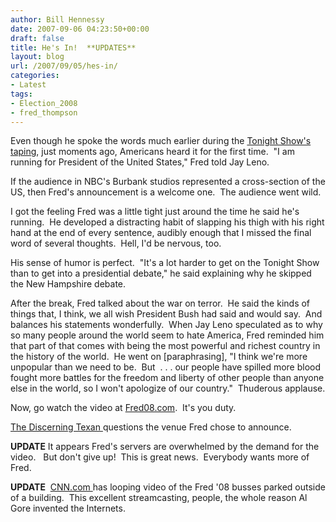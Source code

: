 ```yaml
---
author: Bill Hennessy
date: 2007-09-06 04:23:50+00:00
draft: false
title: He's In!  **UPDATES**
layout: blog
url: /2007/09/05/hes-in/
categories:
- Latest
tags:
- Election_2008
- fred_thompson
---
```


Even though he spoke the words much earlier during the [Tonight Show's taping](https://www.politico.com/news/stories/0907/5665.html), just moments ago, Americans heard it for the first time.  "I am running for President of the United States," Fred told Jay Leno. 

If the audience in NBC's Burbank studios represented a cross-section of the US, then Fred's announcement is a welcome one.  The audience went wild.

I got the feeling Fred was a little tight just around the time he said he's running.  He developed a distracting habit of slapping his thigh with his right hand at the end of every sentence, audibly enough that I missed the final word of several thoughts.  Hell, I'd be nervous, too.

His sense of humor is perfect.  "It's a lot harder to get on the Tonight Show than to get into a presidential debate," he said explaining why he skipped the New Hampshire debate.

After the break, Fred talked about the war on terror.  He said the kinds of things that, I think, we all wish President Bush had said and would say.  And balances his statements wonderfully.  When Jay Leno speculated as to why so many people around the world seem to hate America, Fred reminded him that part of that comes with being the most powerful and richest country in the history of the world.  He went on [paraphrasing], "I think we're more unpopular than we need to be.  But  . . . our people have spilled more blood fought more battles for the freedom and liberty of other people than anyone else in the world, so I won't apologize of our country."  Thuderous applause.

Now, go watch the video at [Fred08.com](https://www.fred08.com/FredCast/FredCastSummary.aspx).  It's you duty.

[The Discerning Texan ](https://discerningtexan.blogspot.com/)questions the venue Fred chose to announce.

**UPDATE** It appears Fred's servers are overwhelmed by the demand for the video.   But don't give up!  This is great news.  Everybody wants more of Fred. 

**UPDATE**  [CNN.com ](https://www.cnn.com/2007/POLITICS/09/05/thompson.announces/index.html#cnnSTCVideo)has looping video of the Fred '08 busses parked outside of a building.  This excellent streamcasting, people, the whole reason Al Gore invented the Internets. 

